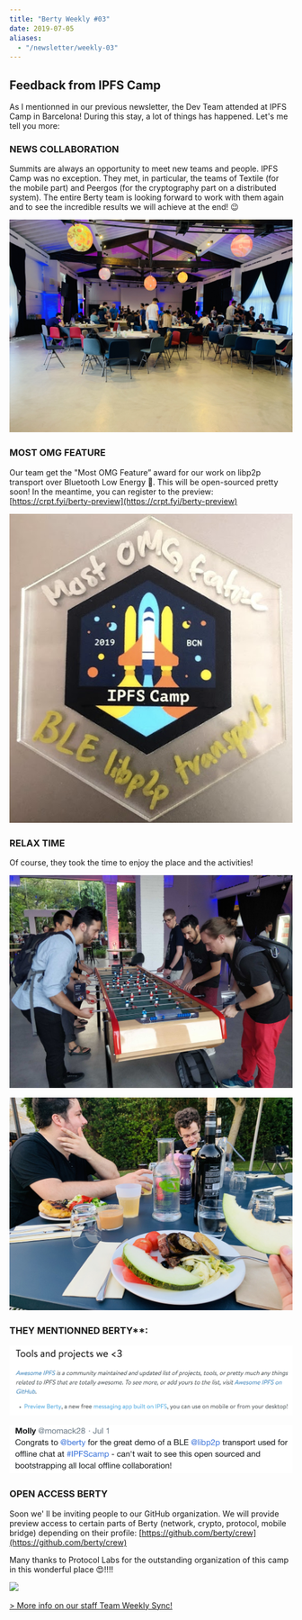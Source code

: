 ```yaml
---
title: "Berty Weekly #03"
date: 2019-07-05
aliases:
  - "/newsletter/weekly-03"
---
```


## Feedback from IPFS Camp

 As I mentionned in our previous newsletter, the Dev Team attended at IPFS Camp in Barcelona! During this stay, a lot of things has happened. Let's me tell you more:

### NEWS COLLABORATION

 Summits are always an opportunity to meet new teams and people. IPFS Camp was no exception. They met, in particular, the teams of Textile (for the mobile part) and Peergos (for the cryptography part on a distributed system). The entire Berty team is looking forward to work with them again and to see the incredible results we will achieve at the end! 😉

![](image01.jpg)

### MOST OMG FEATURE

 Our team get the "Most OMG Feature” award for our work on libp2p transport over Bluetooth Low Energy 🤘. This will be open-sourced pretty soon! In the meantime, you can register to the preview: [https://crpt.fyi/berty-preview](https://crpt.fyi/berty-preview)

![](image03.png)

### RELAX TIME

 Of course, they took the time to enjoy the place and the activities!

![](image04.jpg)

![](image05.jpg)

### THEY MENTIONNED BERTY**:

![](image06.png)

![](image07.png)

### OPEN ACCESS BERTY

 Soon we' ll be inviting people to our GitHub organization. We will provide preview access to certain parts of Berty (network, crypto, protocol, mobile bridge) depending on their profile: [https://github.com/berty/crew](https://github.com/berty/crew)


Many thanks to Protocol Labs for the outstanding organization of this camp in this wonderful place 😍!!!!

![](image08.jpg)

[> More info on our staff Team Weekly Sync!](https://github.com/berty/mgmt/blob/master/meeting-notes/2019/Q4/2019-10-04--staff-team-weekly-sync.md)
